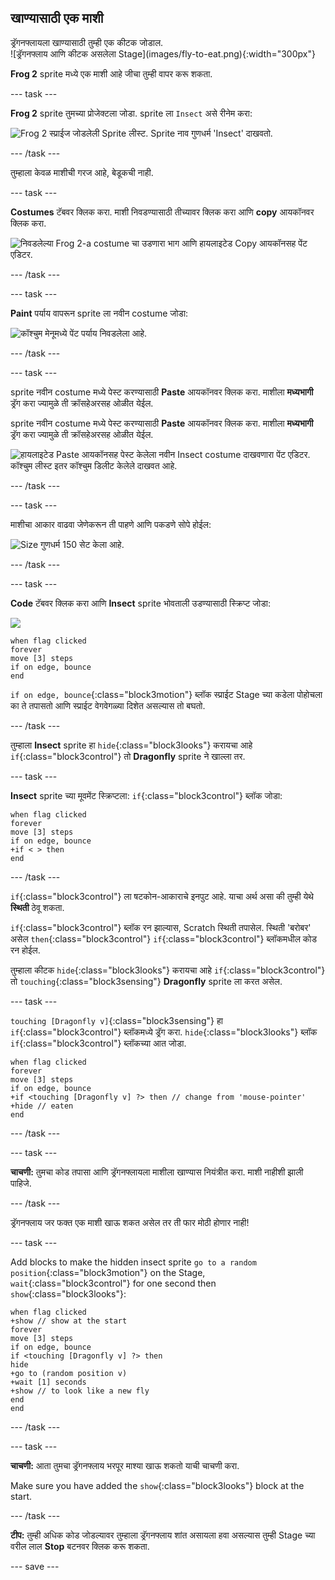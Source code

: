 ## खाण्यासाठी एक माशी

<div style="display: flex; flex-wrap: wrap">
<div style="flex-basis: 200px; flex-grow: 1; margin-right: 15px;">
ड्रॅगनफ्लायला खाण्यासाठी तुम्ही एक कीटक जोडाल. 
</div>
<div>
![ड्रॅगनफ्लाय आणि कीटक असलेला Stage](images/fly-to-eat.png){:width="300px"}
</div>
</div>

**Frog 2** sprite मध्ये एक माशी आहे जीचा तुम्ही वापर करू शकता.

--- task ---

**Frog 2** sprite तुमच्या प्रोजेक्टला जोडा. sprite ला `Insect` असे रीनेम करा:

![Frog 2 स्प्राईज जोडलेली Sprite लीस्ट. Sprite नाव गुणधर्म 'Insect' दाखवतो.](images/fly-sprite.png)


--- /task ---

तुम्हाला केवळ माशीची गरज आहे, बेडूकची नाही.

--- task ---

**Costumes** टॅबवर क्लिक करा. माशी निवडण्यासाठी तीच्यावर क्लिक करा आणि **copy** आयकॉनवर क्लिक करा.

![निवडलेल्या Frog 2-a costume चा उडणारा भाग आणि हायलाइटेड Copy आयकॉनसह पेंट एडिटर.](images/copy-fly.png)

--- /task ---

--- task ---

**Paint** पर्याय वापरून sprite ला नवीन costume जोडा:

![कॉश्चुम मेनूमध्ये पेंट पर्याय निवडलेला आहे.](images/paint-sprite.png)

--- /task ---

--- task ---

sprite नवीन costume मध्ये पेस्ट करण्यासाठी **Paste** आयकॉनवर क्लिक करा. माशीला **मध्यभागी** ड्रॅग करा ज्यामुळे ती क्रॉसहेअरसह ओळीत येईल.

sprite नवीन costume मध्ये पेस्ट करण्यासाठी **Paste** आयकॉनवर क्लिक करा. माशीला **मध्यभागी** ड्रॅग करा ज्यामुळे ती क्रॉसहेअरसह ओळीत येईल.

![हायलाइटेड Paste आयकॉनसह पेस्ट केलेला नवीन Insect costume दाखवणारा पेंट एडिटर. कॉश्चुम लीस्ट इतर कॉश्चुम डिलीट केलेले दाखवत आहे.](images/fly-costume.png)

--- /task ---

--- task ---

माशीचा आकार वाढवा जेणेकरून ती पाहणे आणि पकडणे सोपे होईल:

![Size गुणधर्म 150 सेट केला आहे.](images/fly-size.png)

--- /task ---

--- task ---

**Code** टॅबवर क्लिक करा आणि **Insect** sprite भोवताली उडण्यासाठी स्क्रिप्ट जोडा:

![](images/fly-icon.png)

```blocks3
when flag clicked
forever
move [3] steps
if on edge, bounce
end
```

`if on edge, bounce`{:class="block3motion"} ब्लॉक स्प्राईट Stage च्या कडेला पोहोचला का ते तपासतो आणि स्प्राईट वेगवेगळ्या दिशेत असल्यास तो बघतो.

--- /task ---

तुम्हाला **Insect** sprite हा `hide`{:class="block3looks"} करायचा आहे `if`{:class="block3control"} तो **Dragonfly** sprite ने खाल्ला तर.

--- task ---

**Insect** sprite च्या मूवमेंट स्क्रिप्टला: `if`{:class="block3control"} ब्लॉक जोडा:

```blocks3
when flag clicked
forever
move [3] steps
if on edge, bounce
+if < > then 
end
```
--- /task ---

`if`{:class="block3control"} ला षटकोन-आकाराचे इनपुट आहे. याचा अर्थ असा की तुम्ही येथे **स्थिती** ठेवू शकता.

`if`{:class="block3control"} ब्लॉक रन झाल्यास, Scratch स्थिती तपासेल. स्थिती 'बरोबर' असेल `then`{:class="block3control"} `if`{:class="block3control"} ब्लॉकमधील कोड रन होईल.

तुम्हाला कीटक `hide`{:class="block3looks"} करायचा आहे `if`{:class="block3control"} तो `touching`{:class="block3sensing"} **Dragonfly** sprite ला करत असेल.

--- task ---

`touching [Dragonfly v]`{:class="block3sensing"} हा `if`{:class="block3control"} ब्लॉकमध्ये ड्रॅग करा. `hide`{:class="block3looks"} ब्लॉक `if`{:class="block3control"} ब्लॉकच्या आत जोडा.

```blocks3
when flag clicked
forever
move [3] steps
if on edge, bounce
+if <touching [Dragonfly v] ?> then // change from 'mouse-pointer'
+hide // eaten
end
```

--- /task ---

--- task ---

**चाचणी:** तुमचा कोड तपासा आणि ड्रॅगनफ्लायला माशीला खाण्यास नियंत्रीत करा. माशी नाहीशी झाली पाहिजे.

--- /task ---

ड्रॅगनफ्लाय जर फक्त एक माशी खाऊ शकत असेल तर ती फार मोठी होणार नाही!

--- task ---

Add blocks to make the hidden insect sprite `go to a random position`{:class="block3motion"} on the Stage, `wait`{:class="block3control"} for one second then `show`{:class="block3looks"}:

```blocks3
when flag clicked
+show // show at the start
forever
move [3] steps
if on edge, bounce
if <touching [Dragonfly v] ?> then
hide
+go to (random position v)
+wait [1] seconds
+show // to look like a new fly
end
end
```

--- /task ---

--- task ---

**चाचणी:** आता तुमचा ड्रॅगनफ्लाय भरपूर माश्या खाऊ शकतो याची चाचणी करा.

Make sure you have added the `show`{:class="block3looks"} block at the start.

--- /task ---

**टीप:** तुम्ही अधिक कोड जोडल्यावर तुम्हाला ड्रॅगनफ्लाय शांत असायला हवा असल्यास तुम्ही Stage च्या वरील लाल **Stop** बटनवर क्लिक करू शकता.

--- save ---
